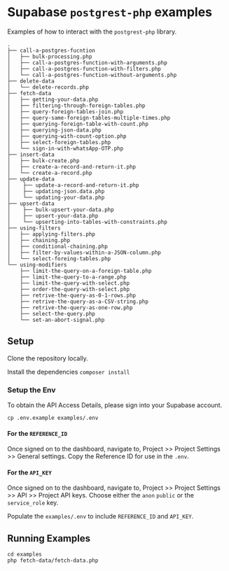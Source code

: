 # Supabase `postgrest-php` examples 

Examples of how to interact with the `postgrest-php` library.

```
.
├── call-a-postgres-fucntion
│   ├── bulk-processing.php
│   ├── call-a-postgres-function-with-arguments.php
│   ├── call-a-postgres-function-with-filters.php
│   └── call-a-postgres-function-without-arguments.php
├── delete-data
│   └── delete-records.php
├── fetch-data
│   ├── getting-your-data.php
│   ├── filtering-through-foreign-tables.php
│   ├── query-foreign-tables-join.php
│   ├── query-same-foreign-tables-multiple-times.php
│   ├── querying-foreign-table-with-count.php
│   ├── querying-json-data.php
│   ├── querying-with-count-option.php
│   ├── select-foreign-tables.php
│   └── sign-in-with-whatsApp-OTP.php
├── insert-data
│   ├── bulk-create.php
│   ├── create-a-record-and-return-it.php
│   └── create-a-record.php
├── update-data
│    ├── update-a-record-and-return-it.php
│    ├── updating-json.data.php
│    └── updating-your-data.php
├── upsert-data 
│    ├── bulk-upsert-your-data.php
│    ├── upsert-your-data.php
│    └── upserting-into-tables-with-constraints.php
├── using-filters
│   ├── applying-filters.php
│   ├── chaining.php
│   ├── conditional-chaining.php
│   ├── filter-by-values-within-a-JSON-column.php
│   └── select-foreing-tables.php
└── using-modifiers
    ├── limit-the-query-on-a-foreign-table.php
    ├── limit-the-query-to-a-range.php
    ├── limit-the-query-with-select.php
    ├── order-the-query-with-select.php
    ├── retrive-the-query-as-0-1-rows.php
    ├── retrive-the-query-as-a-CSV-string.php
    ├── retrive-the-query-as-one-row.php
    ├── select-the-query.php
    └── set-an-abort-signal.php

```

## Setup
Clone the repository locally.

Install the dependencies `composer install` 

### Setup the Env
To obtain the API Access Details, please sign into your Supabase account. 

```
cp .env.example examples/.env
```

#### For the `REFERENCE_ID`
Once signed on to the dashboard, navigate to, Project >> Project Settings >> General settings. Copy the Reference ID for use in the `.env`.

#### For the `API_KEY`
Once signed on to the dashboard, navigate to, Project >> Project Settings >> API >> Project API keys. Choose either the `anon` `public` or the `service_role` key.

Populate the `examples/.env` to include `REFERENCE_ID` and `API_KEY`.

## Running Examples

```
cd examples
php fetch-data/fetch-data.php
```
